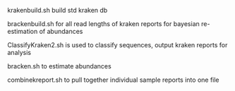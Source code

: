 krakenbuild.sh build std kraken db

brackenbuild.sh for all read lengths of kraken reports for bayesian re-estimation of abundances

ClassifyKraken2.sh is used to classify sequences, output kraken reports for analysis

bracken.sh to estimate abundances

combinekreport.sh to pull together individual sample reports into one file


